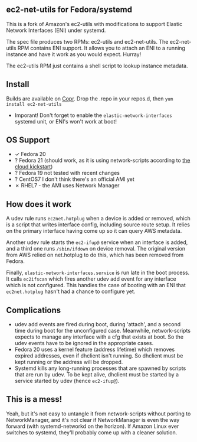 ## ec2-net-utils for Fedora/systemd

This is a fork of Amazon's ec2-utils with modifications to support Elastic Network Interfaces (ENI) under systemd.

The spec file produces two RPMs: ec2-utils and ec2-net-utils.  The ec2-net-utils RPM contains ENI support.  It allows you to attach an ENI to a running instance and have it work as you would expect.  Hurray!

The ec2-utils RPM just contains a shell script to lookup instance metadata.

## Install

Builds are available on [Copr](https://copr.fedoraproject.org/coprs/etuttle/ec2-utils/).  Drop the .repo in your repos.d, then `yum install ec2-net-utils`

* Imporant! Don't forget to enable the `elastic-network-interfaces` systemd unit, or ENI's won't work at boot!

## OS Support

* ✓ Fedora 20
* ? Fedora 21 (should work, as it is using network-scripts according to [the cloud kickstart](https://git.fedorahosted.org/cgit/spin-kickstarts.git/tree/fedora-cloud-base.ks?id=7f202a0e531ea178243c563a721c0c248af87219#n51))
* ? Fedora 19 not tested with recent changes
* ? CentOS7 I don't think there's an official AMI yet
* ✗ RHEL7 - the AMI uses Network Manager

## How does it work

A udev rule runs `ec2net.hotplug` when a device is added or removed, which is a script that writes interface config, including source route setup.  It relies on the primary interface having come up so it can query AWS metadata.

Another udev rule starts the `ec2-ifup@` service when an interface is added, and a third one runs `/sbin/ifdown` on device removal.  The original version from AWS relied on net.hotplug to do this, which has been removed from Fedora.

Finally, `elastic-network-interfaces.service` is run late in the boot process.  It calls `ec2ifscan` which fires another udev add event for any interface which is not configured.  This handles the case of booting with an ENI that `ec2net.hotplug` hasn't had a chance to configure yet.

## Complications

* udev add events are fired during boot, during 'attach', and a second time during boot for the unconfigured case.  Meanwhile, network-scripts expects to manage any interface with a cfg that exists at boot.  So the udev events have to be ignored in the appropriate cases.
* Fedora 20 uses a kernel feature (address lifetime) which removes expired addresses, even if dhclient isn't running.  So dhclient must be kept running or the address will be dropped.
* Systemd kills any long-running processes that are spawned by scripts that are run by udev.  To be kept alive, dhclient must be started by a service started by udev (hence `ec2-ifup@`).

## This is a mess!

Yeah, but it's not easy to untangle it from network-scripts without porting to NetworkManager, and it's not clear if NetworkManager is even the way forward (with systemd-networkd on the horizon).  If Amazon Linux ever switches to systemd, they'll probably come up with a cleaner solution.